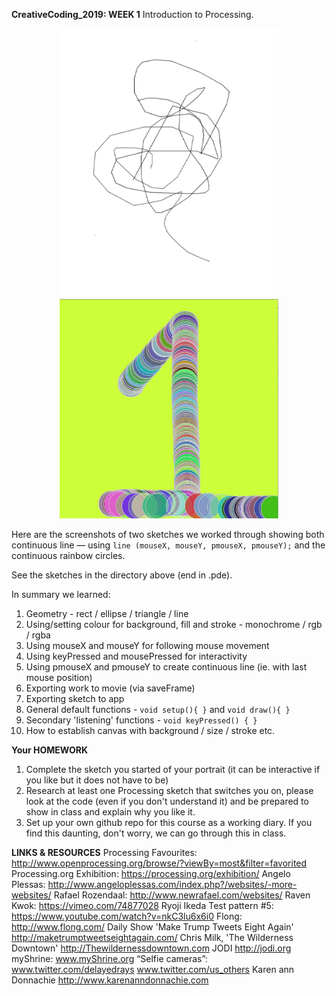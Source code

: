 <strong>CreativeCoding_2019: WEEK 1</strong>
Introduction to Processing.

<div style="text-align:center;"><img src="doodle.jpg" width="350" alt="Rainbow_caterpillars"/><img src="week1_rainbow_caterpillar.jpg" width="350" alt="Rainbow_caterpillars"/></div>

Here are the screenshots of two sketches we worked through showing both continuous line — using `line (mouseX, mouseY, pmouseX, pmouseY);` and the continuous rainbow circles.

See the sketches in the directory above (end in .pde).

In summary we learned:
  1. Geometry - rect / ellipse / triangle / line
  2. Using/setting colour for background, fill and stroke - monochrome / rgb / rgba
  3. Using mouseX and mouseY for following mouse movement
  4. Using keyPressed and mousePressed for interactivity
  5. Using pmouseX and pmouseY to create continuous line (ie. with last mouse position)
  6. Exporting work to movie (via saveFrame)
  7. Exporting sketch to app
  8. General default functions - `void setup(){ }` and `void draw(){ }`
  9. Secondary 'listening' functions - `void keyPressed() { }`
  10. How to establish canvas with background / size / stroke etc.
  
<strong>Your HOMEWORK</strong>
 1. Complete the sketch you started of your portrait (it can be interactive if you like but it does not have to be)
 2. Research at least one Processing sketch that switches you on, please look at the code (even if you don't understand it) and be prepared to show in class and explain why you like it.
 3. Set up your own github repo for this course as a working diary. If you find this daunting, don't worry, we can go through this in class.
 
<strong>LINKS & RESOURCES</strong>
 Processing Favourites: http://www.openprocessing.org/browse/?viewBy=most&filter=favorited
 Processing.org Exhibition: https://processing.org/exhibition/
 Angelo Plessas: http://www.angeloplessas.com/index.php?/websites/-more-websites/
 Rafael Rozendaal: http://www.newrafael.com/websites/
 Raven Kwok: https://vimeo.com/74877028
 Ryoji Ikeda Test pattern #5: https://www.youtube.com/watch?v=nkC3lu6x6i0
 Flong: http://www.flong.com/
 Daily Show 'Make Trump Tweets Eight Again' http://maketrumptweetseightagain.com/
 Chris Milk, 'The Wilderness Downtown' http://Thewildernessdowntown.com
 JODI http://jodi.org
 myShrine: www.myShrine.org
 “Selfie cameras”: www.twitter.com/delayedrays  www.twitter.com/us_others
 Karen ann Donnachie http://www.karenanndonnachie.com
 

